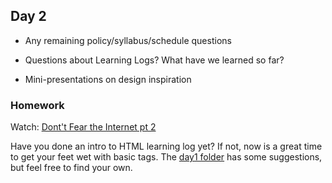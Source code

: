 ## Day 2

* Any remaining policy/syllabus/schedule questions

* Questions about Learning Logs? What have we learned so far?

* Mini-presentations on design inspiration

### Homework

Watch: [Dont't Fear the Internet pt 2](http://www.dontfeartheinternet.com/02-html/)

Have you done an intro to HTML learning log yet? If not, now is a great time to get your feet wet with basic tags. The [day1 folder](https://github.com/IDMNYU/DM-UY-2193-B/tree/master/01_jan29_day1) has some suggestions, but feel free to find your own.
